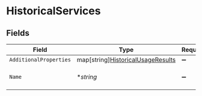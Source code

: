 # HistoricalServices


## Fields

| Field                                                                              | Type                                                                               | Required                                                                           | Description                                                                        | Example                                                                            |
| ---------------------------------------------------------------------------------- | ---------------------------------------------------------------------------------- | ---------------------------------------------------------------------------------- | ---------------------------------------------------------------------------------- | ---------------------------------------------------------------------------------- |
| `AdditionalProperties`                                                             | map[string][HistoricalUsageResults](../../models/shared/historicalusageresults.md) | :heavy_minus_sign:                                                                 | N/A                                                                                |                                                                                    |
| `Name`                                                                             | **string*                                                                          | :heavy_minus_sign:                                                                 | The name of the service.                                                           | test-service                                                                       |